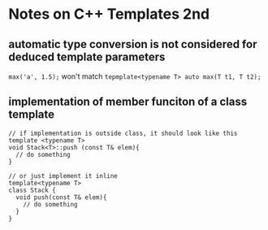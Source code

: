 # Notes on C++ Templates 2nd
## automatic type conversion is not considered for deduced template parameters  
`max('a', 1.5);` won't match `tepmplate<typename T> auto max(T t1, T t2);`

## implementation of member funciton of a class template
```
// if implementation is outside class, it should look like this
template <typename T>
void Stack<T>::push (const T& elem){
  // do something
}

// or just implement it inline
template<typename T>
class Stack {
  void push(const T& elem){
    // do something
  }
}
```
